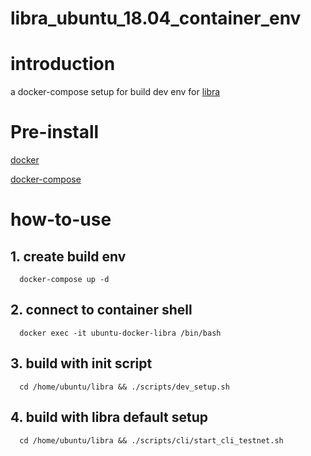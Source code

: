 # libra_ubuntu_18.04_container_env

# introduction 

  a docker-compose setup for build dev env for [libra](https://developers.libra.org/)

# Pre-install

  [docker](https://docs.docker.com/ee/)

  [docker-compose](https://docs.docker.com/compose/install/)

# how-to-use

## 1. create build env

```
  docker-compose up -d
```

## 2. connect to container shell
```
  docker exec -it ubuntu-docker-libra /bin/bash
```
## 3. build with init script

```
  cd /home/ubuntu/libra && ./scripts/dev_setup.sh
```

## 4. build with libra default setup

```
  cd /home/ubuntu/libra && ./scripts/cli/start_cli_testnet.sh
```


